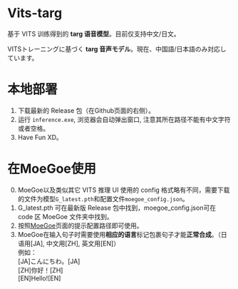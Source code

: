 #  Vits-targ
基于 VITS 训练得到的 **targ 语音模型**。目前仅支持中文/日文。

VITSトレーニングに基づく **targ 音声モデル**。現在、中国語/日本語のみ対応しています。

#  本地部署

1. 下载最新的 Release 包（在Github页面的右侧）。
2. 运行 `inference.exe`, 浏览器会自动弹出窗口, 注意其所在路径不能有中文字符或者空格。
3. Have Fun XD。

# 在MoeGoe使用
0. MoeGoe以及类似其它 VITS 推理 UI 使用的 config 格式略有不同，需要下载的文件为模型`G_latest.pth`和配置文件`moegoe_config.json`。<br>
1. G_latest.pth 可在最新版 Release 包中找到，moegoe_config.json可在 code 区 MoeGoe 文件夹中找到。
2. 按照[MoeGoe](https://github.com/CjangCjengh/MoeGoe)页面的提示配置路径即可使用。
3. MoeGoe在输入句子时需要使用**相应的语言**标记包裹句子才能**正常合成**。（日语用[JA], 中文用[ZH], 英文用[EN]）<br>例如：  
[JA]こんにちわ。[JA]  
[ZH]你好！[ZH]  
[EN]Hello![EN]
